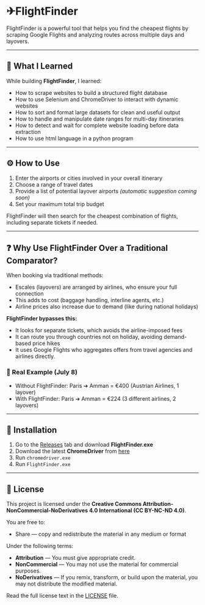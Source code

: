 # ✈FlightFinder

FlightFinder is a powerful tool that helps you find the cheapest flights by scraping Google Flights and analyzing routes across multiple days and layovers.

---

## 📖 What I Learned

While building **FlightFinder**, I learned:

- How to scrape websites to build a structured flight database
- How to use Selenium and ChromeDriver to interact with dynamic websites
- How to sort and format large datasets for clean and useful output
- How to handle and manipulate date ranges for multi-day itineraries
- How to detect and wait for complete website loading before data extraction
- How to use html language in a python program

---

## ⚙️ How to Use

1. Enter the airports or cities involved in your overall itinerary
2. Choose a range of travel dates
3. Provide a list of potential layover airports *(automatic suggestion coming soon)*
4. Set your maximum total trip budget

FlightFinder will then search for the cheapest combination of flights, including separate tickets if needed.

---

## ❓ Why Use FlightFinder Over a Traditional Comparator?

When booking via traditional methods:
- Escales (layovers) are arranged by airlines, who ensure your full connection
- This adds to cost (baggage handling, interline agents, etc.)
- Airline prices also increase due to demand (like during national holidays)

**FlightFinder bypasses this:**
- It looks for separate tickets, which avoids the airline-imposed fees
- It can route you through countries not on holiday, avoiding demand-based price hikes
- It uses Google Flights who aggregates offers from travel agencies and airlines directly.

### 🔹 Real Example (July 8)
- Without FlightFinder: Paris ➔ Amman = €400 (Austrian Airlines, 1 layover)
- With FlightFinder: Paris ➔ Amman = €224 (3 different airlines, 2 layovers)

---

## 📁 Installation

1. Go to the [Releases](https://github.com/mingolino/FlightFinder/releases) tab and download **FlightFinder.exe**
2. Download the latest **ChromeDriver** from [here](https://googlechromelabs.github.io/chrome-for-testing/)
3. Run `chromedriver.exe`
4. Run `FlightFinder.exe`

---

## 📄 License

This project is licensed under the **Creative Commons Attribution-NonCommercial-NoDerivatives 4.0 International (CC BY-NC-ND 4.0)**.

You are free to:
- Share — copy and redistribute the material in any medium or format

Under the following terms:
- **Attribution** — You must give appropriate credit.
- **NonCommercial** — You may not use the material for commercial purposes.
- **NoDerivatives** — If you remix, transform, or build upon the material, you may not distribute the modified material.

Read the full license text in the [LICENSE](https://github.com/mingolino/FlightFinder/blob/main/LICENSE) file.

